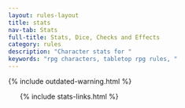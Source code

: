 ```yaml
---
layout: rules-layout
title: stats
nav-tab: Stats
full-title: Stats, Dice, Checks and Effects
category: rules
description: "Character stats for "
keywords: "rpg characters, tabletop rpg rules, "
---
```


{% include outdated-warning.html %}

<ol class="ftrm-half">
  {% include stats-links.html %}
</ol>